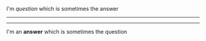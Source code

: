 I'm _question_ which is sometimes the answer

---

---

I'm an **answer** which is sometimes the question
